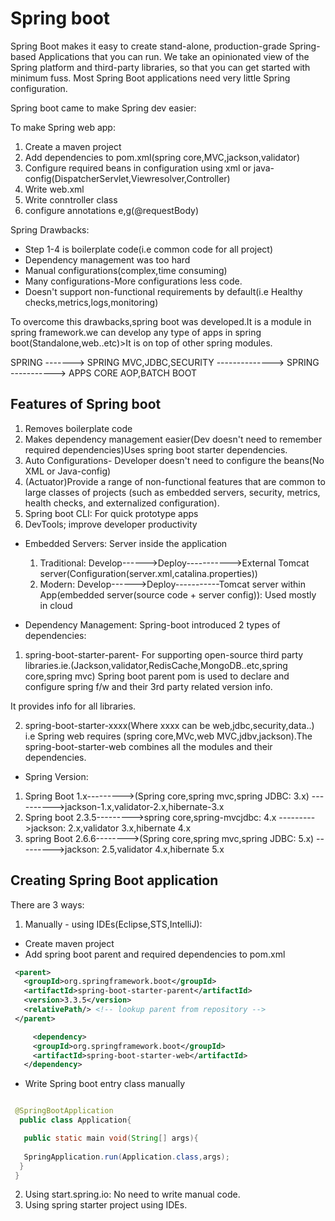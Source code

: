 # Spring boot

Spring Boot makes it easy to create stand-alone, production-grade Spring-based Applications that you can run. We take an
opinionated view of the Spring platform and third-party libraries, so that you can get started with minimum fuss. Most Spring
Boot applications need very little Spring configuration.

Spring boot came to make Spring dev easier:

To make Spring web app:
1. Create a maven project
2. Add dependencies to pom.xml(spring core,MVC,jackson,validator)
3. Configure required beans in configuration using xml or java-config(DispatcherServlet,Viewresolver,Controller)
4. Write web.xml
5. Write conntroller class
6. configure annotations e,g(@requestBody)

Spring Drawbacks:
* Step 1-4 is boilerplate code(i.e common code for all project)
* Dependency management was too hard 
* Manual configurations(complex,time consuming)
* Many configurations-More configurations less code.
* Doesn't support non-functional requirements by default(i.e Healthy checks,metrics,logs,monitoring)

To overcome this drawbacks,spring boot was developed.It is a module in spring framework.we can develop any type of apps in spring boot(Standalone,web..etc)>It is on top of other spring modules.

SPRING     ------->     SPRING MVC,JDBC,SECURITY  -------------->   SPRING   -----------> APPS
CORE                     AOP,BATCH                                   BOOT

## Features of Spring boot

1. Removes boilerplate code
2. Makes dependency management easier(Dev doesn't need to remember required dependencies)Uses spring boot starter dependencies.
3. Auto Configurations- Developer doesn't need to configure the beans(No XML or Java-config)
4. (Actuator)Provide a range of non-functional features that are common to large classes of projects (such as embedded servers,
security, metrics, health checks, and externalized configuration).
5. Spring boot CLI: For quick prototype apps
6. DevTools; improve developer productivity

* Embedded Servers: Server inside the application

  1. Traditional: Develop------>Deploy----------->External Tomcat server(Configuration(server.xml,catalina.properties))
  2. Modern: Develop------>Deploy-----------Tomcat server within App(embedded server(source code + server config)): Used mostly in cloud



* Dependency Management:
Spring-boot introduced 2 types of dependencies:
1. spring-boot-starter-parent- For supporting open-source third party libraries.ie.(Jackson,validator,RedisCache,MongoDB..etc,spring core,spring mvc)
Spring boot parent pom is used to declare and configure spring f/w and their 3rd party related version info.

It provides info for all libraries.

2. spring-boot-starter-xxxx(Where xxxx can be web,jdbc,security,data..)
i.e Spring web requires (spring core,MVc,web MVC,jdbv,jackson).The spring-boot-starter-web combines all the modules and their dependencies.

* Spring Version:
1. Spring Boot 1.x--------->(Spring core,spring mvc,spring JDBC: 3.x)
                  ---------->jackson-1.x,validator-2.x,hibernate-3.x
2. Spring boot 2.3.5--------->spring core,spring-mvcjdbc: 4.x
                    --------->jackson: 2.x,validator 3.x,hibernate 4.x
3. spring Boot 2.6.6-------->(Spring core,spring mvc,spring JDBC: 5.x)
                    --------->jackson: 2.5,validator 4.x,hibernate 5.x

## Creating Spring Boot application

There are 3 ways:
1. Manually - using IDEs(Eclipse,STS,IntelliJ):
  - Create maven project
  - Add spring boot parent and required dependencies to pom.xml

 ```xml
  <parent>
    <groupId>org.springframework.boot</groupId>
    <artifactId>spring-boot-starter-parent</artifactId>
    <version>3.3.5</version>
    <relativePath/> <!-- lookup parent from repository -->
  </parent>

      <dependency>
      <groupId>org.springframework.boot</groupId>
      <artifactId>spring-boot-starter-web</artifactId>
    </dependency>
 ```
  - Write Spring boot entry class manually

 ```java

  @SpringBootApplication
   public class Application{

    public static main void(String[] args){
      
    SpringApplication.run(Application.class,args);
   }
  }
  ```
2. Using start.spring.io: No need to write manual code.
3. Using spring starter project using IDEs.